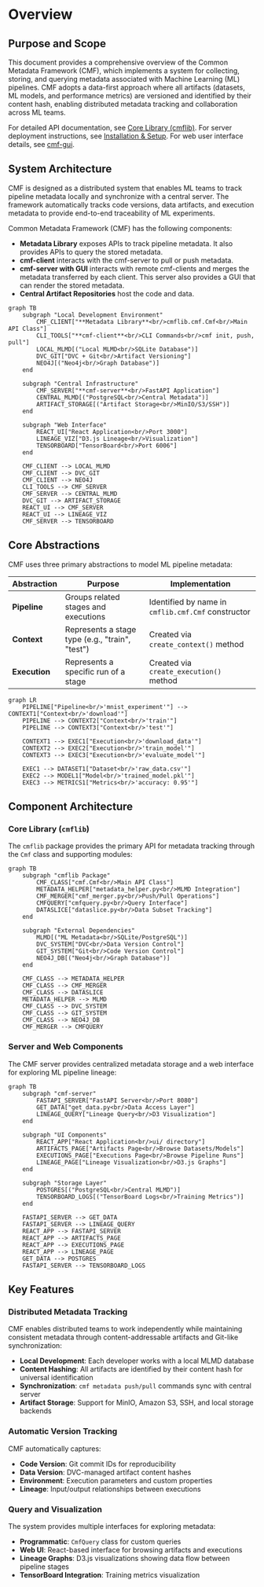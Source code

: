 # Overview

## Purpose and Scope

This document provides a comprehensive overview of the Common Metadata Framework (CMF), which implements a system for collecting, storing, and querying metadata associated with Machine Learning (ML) pipelines. CMF adopts a data-first approach where all artifacts (datasets, ML models, and performance metrics) are versioned and identified by their content hash, enabling distributed metadata tracking and collaboration across ML teams.

For detailed API documentation, see [Core Library (cmflib)](cmflib/index.md). For server deployment instructions, see [Installation & Setup](setup/index.md). For web user interface details, see [cmf-gui](ui/index.md).

## System Architecture

CMF is designed as a distributed system that enables ML teams to track pipeline metadata locally and synchronize with a central server. The framework automatically tracks code versions, data artifacts, and execution metadata to provide end-to-end traceability of ML experiments.

Common Metadata Framework (CMF) has the following components:

- **Metadata Library** exposes APIs to track pipeline metadata. It also provides APIs to query the stored metadata.
- **cmf-client** interacts with the cmf-server to pull or push metadata.
- **cmf-server with GUI** interacts with remote cmf-clients and merges the metadata transferred by each
  client. This server also provides a GUI that can render the stored metadata.
- **Central Artifact Repositories** host the code and data.

```mermaid
graph TB
    subgraph "Local Development Environment"
        CMF_CLIENT["**Metadata Library**<br/>cmflib.cmf.Cmf<br/>Main API Class"]
        CLI_TOOLS["**cmf-client**<br/>CLI Commands<br/>cmf init, push, pull"]
        LOCAL_MLMD[("Local MLMD<br/>SQLite Database")]
        DVC_GIT["DVC + Git<br/>Artifact Versioning"]
        NEO4J[("Neo4j<br/>Graph Database")]
    end

    subgraph "Central Infrastructure"
        CMF_SERVER["**cmf-server**<br/>FastAPI Application"]
        CENTRAL_MLMD[("PostgreSQL<br/>Central Metadata")]
        ARTIFACT_STORAGE[("Artifact Storage<br/>MinIO/S3/SSH")]
    end

    subgraph "Web Interface"
        REACT_UI["React Application<br/>Port 3000"]
        LINEAGE_VIZ["D3.js Lineage<br/>Visualization"]
        TENSORBOARD["TensorBoard<br/>Port 6006"]
    end

    CMF_CLIENT --> LOCAL_MLMD
    CMF_CLIENT --> DVC_GIT
    CMF_CLIENT --> NEO4J
    CLI_TOOLS --> CMF_SERVER
    CMF_SERVER --> CENTRAL_MLMD
    DVC_GIT --> ARTIFACT_STORAGE
    REACT_UI --> CMF_SERVER
    REACT_UI --> LINEAGE_VIZ
    CMF_SERVER --> TENSORBOARD
```

## Core Abstractions

CMF uses three primary abstractions to model ML pipeline metadata:

| Abstraction | Purpose | Implementation |
|-------------|---------|----------------|
| **Pipeline** | Groups related stages and executions | Identified by name in `cmflib.cmf.Cmf` constructor |
| **Context** | Represents a stage type (e.g., "train", "test") | Created via `create_context()` method |
| **Execution** | Represents a specific run of a stage | Created via `create_execution()` method |

```mermaid
graph LR
    PIPELINE["Pipeline<br/>'mnist_experiment'"] --> CONTEXT1["Context<br/>'download'"]
    PIPELINE --> CONTEXT2["Context<br/>'train'"]
    PIPELINE --> CONTEXT3["Context<br/>'test'"]

    CONTEXT1 --> EXEC1["Execution<br/>'download_data'"]
    CONTEXT2 --> EXEC2["Execution<br/>'train_model'"]
    CONTEXT3 --> EXEC3["Execution<br/>'evaluate_model'"]

    EXEC1 --> DATASET1["Dataset<br/>'raw_data.csv'"]
    EXEC2 --> MODEL1["Model<br/>'trained_model.pkl'"]
    EXEC3 --> METRICS1["Metrics<br/>'accuracy: 0.95'"]
```

## Component Architecture

### Core Library (`cmflib`)

The `cmflib` package provides the primary API for metadata tracking through the `Cmf` class and supporting modules:

```mermaid
graph TB
    subgraph "cmflib Package"
        CMF_CLASS["cmf.Cmf<br/>Main API Class"]
        METADATA_HELPER["metadata_helper.py<br/>MLMD Integration"]
        CMF_MERGER["cmf_merger.py<br/>Push/Pull Operations"]
        CMFQUERY["cmfquery.py<br/>Query Interface"]
        DATASLICE["dataslice.py<br/>Data Subset Tracking"]
    end

    subgraph "External Dependencies"
        MLMD[("ML Metadata<br/>SQLite/PostgreSQL")]
        DVC_SYSTEM["DVC<br/>Data Version Control"]
        GIT_SYSTEM["Git<br/>Code Version Control"]
        NEO4J_DB[("Neo4j<br/>Graph Database")]
    end

    CMF_CLASS --> METADATA_HELPER
    CMF_CLASS --> CMF_MERGER
    CMF_CLASS --> DATASLICE
    METADATA_HELPER --> MLMD
    CMF_CLASS --> DVC_SYSTEM
    CMF_CLASS --> GIT_SYSTEM
    CMF_CLASS --> NEO4J_DB
    CMF_MERGER --> CMFQUERY
```

### Server and Web Components

The CMF server provides centralized metadata storage and a web interface for exploring ML pipeline lineage:

```mermaid
graph TB
    subgraph "cmf-server"
        FASTAPI_SERVER["FastAPI Server<br/>Port 8080"]
        GET_DATA["get_data.py<br/>Data Access Layer"]
        LINEAGE_QUERY["Lineage Query<br/>D3 Visualization"]
    end

    subgraph "UI Components"
        REACT_APP["React Application<br/>ui/ directory"]
        ARTIFACTS_PAGE["Artifacts Page<br/>Browse Datasets/Models"]
        EXECUTIONS_PAGE["Executions Page<br/>Browse Pipeline Runs"]
        LINEAGE_PAGE["Lineage Visualization<br/>D3.js Graphs"]
    end

    subgraph "Storage Layer"
        POSTGRES[("PostgreSQL<br/>Central MLMD")]
        TENSORBOARD_LOGS[("TensorBoard Logs<br/>Training Metrics")]
    end

    FASTAPI_SERVER --> GET_DATA
    FASTAPI_SERVER --> LINEAGE_QUERY
    REACT_APP --> FASTAPI_SERVER
    REACT_APP --> ARTIFACTS_PAGE
    REACT_APP --> EXECUTIONS_PAGE
    REACT_APP --> LINEAGE_PAGE
    GET_DATA --> POSTGRES
    FASTAPI_SERVER --> TENSORBOARD_LOGS
```

## Key Features

### Distributed Metadata Tracking

CMF enables distributed teams to work independently while maintaining consistent metadata through content-addressable artifacts and Git-like synchronization:

- **Local Development**: Each developer works with a local MLMD database
- **Content Hashing**: All artifacts are identified by their content hash for universal identification
- **Synchronization**: `cmf metadata push/pull` commands sync with central server
- **Artifact Storage**: Support for MinIO, Amazon S3, SSH, and local storage backends

### Automatic Version Tracking

CMF automatically captures:
- **Code Version**: Git commit IDs for reproducibility
- **Data Version**: DVC-managed artifact content hashes
- **Environment**: Execution parameters and custom properties
- **Lineage**: Input/output relationships between executions

### Query and Visualization

The system provides multiple interfaces for exploring metadata:
- **Programmatic**: `CmfQuery` class for custom queries
- **Web UI**: React-based interface for browsing artifacts and executions
- **Lineage Graphs**: D3.js visualizations showing data flow between pipeline stages
- **TensorBoard Integration**: Training metrics visualization
